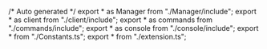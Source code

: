 /*	Auto generated	*/
export * as Manager from "./Manager/include";
export * as client from "./client/include";
export * as commands from "./commands/include";
export * as console from "./console/include";
export * from "./Constants.ts";
export * from "./extension.ts";